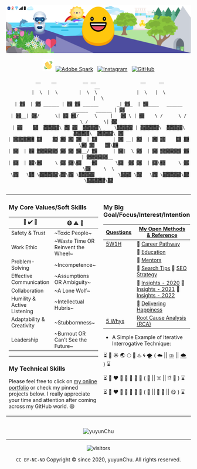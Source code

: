 ![Miscellaneous Design SVG](https://github.com/yuyunChu/yuyunChu/blob/main/LeadingMyself.svg)

<div align="center">

![](wave-hand.gif)
<a href="http://portfolio.yuyunchu.ca" target="_blank"><img src="https://img.shields.io/badge/Portfolio-57060E.svg?&style=flat&logo=adobe&logoColor=red" alt="Adobe Spark"></a> &nbsp; 
<a href="https://www.instagram.com/zh_en_fr" target="_blank"><img src="https://img.shields.io/badge/Instagram-%23E4204D.svg?&style=flat&logo=instagram&logoColor=white" alt="Instagram"></a> &nbsp;
<a href="http://github.yuyunchu.ca"><img src="https://img.shields.io/github/followers/yuyunChu.svg?label=GitHub&style=social" alt="GitHub"></a>  

```
 __    __          __ __                 __     __                                  __ 
|  \  |  \        |  \  \               |  \   |  \                                |  \
| ▓▓  | ▓▓ ______ | ▓▓ ▓▓ ______       _| ▓▓_  | ▓▓____   ______   ______   ______ | ▓▓
| ▓▓__| ▓▓/      \| ▓▓ ▓▓/      \     |   ▓▓ \ | ▓▓    \ /      \ /      \ /      \| ▓▓
| ▓▓    ▓▓  ▓▓▓▓▓▓\ ▓▓ ▓▓  ▓▓▓▓▓▓\     \▓▓▓▓▓▓ | ▓▓▓▓▓▓▓\  ▓▓▓▓▓▓\  ▓▓▓▓▓▓\  ▓▓▓▓▓▓\ ▓▓
| ▓▓▓▓▓▓▓▓ ▓▓    ▓▓ ▓▓ ▓▓ ▓▓  | ▓▓      | ▓▓ __| ▓▓  | ▓▓ ▓▓    ▓▓ ▓▓   \▓▓ ▓▓    ▓▓\▓▓
| ▓▓  | ▓▓ ▓▓▓▓▓▓▓▓ ▓▓ ▓▓ ▓▓__/ ▓▓      | ▓▓|  \ ▓▓  | ▓▓ ▓▓▓▓▓▓▓▓ ▓▓     | ▓▓▓▓▓▓▓▓__ 
| ▓▓  | ▓▓\▓▓     \ ▓▓ ▓▓\▓▓    ▓▓       \▓▓  ▓▓ ▓▓  | ▓▓\▓▓     \ ▓▓      \▓▓     \  \
 \▓▓   \▓▓ \▓▓▓▓▓▓▓\▓▓\▓▓ \▓▓▓▓▓▓         \▓▓▓▓ \▓▓   \▓▓ \▓▓▓▓▓▓▓\▓▓       \▓▓▓▓▓▓▓\▓▓
                                                                                     
```                                                                                        
</div>
<table><tr><td valign="top" width="33%">
  
### My Core Values/Soft Skills
| :standing_person: :heavy_check_mark: :standing_person: | :mask: :warning: :microbe: |
| ------------------------------------------------------ | -------------------------- |
| Safety & Trust               | ~Toxic People~                                       |
| Work Ethic                   | ~Waste Time OR Reinvent the Wheel~                   |
| Problem-Solving              | ~Incompetence~                                       |
| Effective Communication      | ~Assumptions OR Ambiguity~                           |
| Collaboration                | ~A Lone Wolf~                                        |
| Humility & Active Listening  | ~Intellectual Hubris~                                |
| Adaptability & Creativity    | ~Stubbornness~                                       |
| Leadership                   | ~Burnout OR Can’t See the Future~                    |
---

### My Technical Skills
Please feel free to click on [my online portfolio](http://portfolio.yuyunchu.ca "yuyunChu")  or check my pinned projects below. I really appreciate your time and attention after coming across my GitHub world. :smile:

</td><td valign="top" width="34%">
  
### My Big Goal/Focus/Interest/Intention
| [Questions](https://hbr.org/2018/05/the-surprising-power-of-questions "Power-of-Questions") | [My Open Methods & Reference](https://youtu.be/7iNJyEbYDdc "Why Feynman Technique Works") |
| -------- | ----------------- |
| [5W1H](https://online.visual-paradigm.com/knowledge/5w1h/how-to-research-topic-with-5w1h "5W+1H: Six Questions to Ask in Problem Solving and Brainstorming - Who, What, Where, When, Why, How") | :egg: [Career Pathway](https://www.cyberseek.org/pathway.html "Career Pathway") |
|  | :hatching_chick: [E](https://www.cloudskillsboost.google/paths "Google Cloud Skills Boost")[d](https://www.ted.com "TED Talks")[u](https://www.youtube.com "YouTube")[c](https://www.coursera.org "Coursera")[a](https://aws.amazon.com/certification/?nc2=sb_ce_co "AWS Certifications Overview")[t](https://docs.microsoft.com "Microsoft Technical Documentation")[i](https://www.linkedin.com/learning "LinkedIn - Learning")[o](https://opensource.com "opensource.com")[n](https://www.khanacademy.org "") |
|  | :hatched_chick: [Mentors](https://www.cengn.ca/services/cengn-academy/cengn-courses "CENGN Academy") |
|  | :baby_chick: [Search Tips](https://support.google.com/websearch/answer/134479?hl=en "How to Search More Effectively on Google") :baby_chick: [SEO Strategy](https://developers.google.com/search/docs/beginner/seo-starter-guide "SEO Documentation") |
|  | :chicken: [Insights - 2020](https://insights.stackoverflow.com/survey/2020#developer-roles "Stack Overflow - 2020 Developer Survey") :chicken: [Insights - 2021](https://insights.stackoverflow.com/survey/2021#developer-roles "Stack Overflow - 2021 Developer Survey") :chicken: [Insights - 2022](https://survey.stackoverflow.co/2022/#overview) |
|  | :egg: [Delivering Happiness](https://www.amazon.ca/Delivering-Happiness-Profits-Passion-Purpose/dp/B07281NQTG/ref=tmm_aud_swatch_0?_encoding=UTF8&qid=&sr= "Delivering Happiness: A Path to Profits, Passion, and Purpose") |
| [5 Whys](https://en.wikipedia.org/wiki/Five_whys "Five-whys is an iterative interrogative technique used to explore the Cause-and-Effect relationships underlying a particular problem.") | [Root Cause Analysis (RCA)](https://en.wikipedia.org/wiki/Root_cause_analysis "Root Cause Analysis (RCA)") |

- A Simple Example of Iterative Interrogative Technique: 

:hourglass_flowing_sand: :milky_way: :sunny: :earth_asia: :full_moon: :volcano: :hotsprings: :cyclone: :tornado: ( :cloud: || :cloud_with_lightning_and_rain: || :cloud_with_snow: ) :hourglass: 

:hourglass_flowing_sand: :t-rex: :heart: :t-rex: :egg: :t-rex: :anger: :t-rex: ( :meat_on_bone: || :skull_and_crossbones: || :interrobang: :dna: ) :hourglass: 

:hourglass_flowing_sand: :rooster: :heart: :chicken: :egg: :hatching_chick: :hatched_chick: :baby_chick: ( :rooster: || :chicken: :egg: || :yum: ) :hourglass:  
</td></tr></table>
<div align="center">
<br />
<div><img align="center" src="https://github-readme-stats.vercel.app/api/top-langs/?username=yuyunChu&&theme=vision-friendly-dark&&layout=compact&hide=html" alt="yuyunChu" />

---
![visitors](https://visitor-badge.glitch.me/badge?page_id=yuyunChu.yuyunChu)

`CC BY-NC-ND`  Copyright © since 2020, yuyunChu.
All rights reserved. 
</div>
